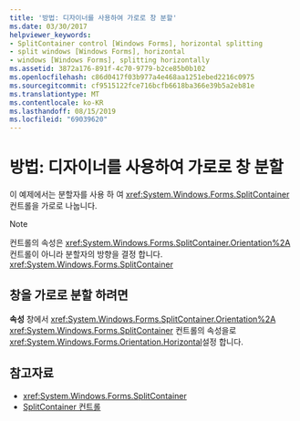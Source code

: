 ```yaml
---
title: '방법: 디자이너를 사용하여 가로로 창 분할'
ms.date: 03/30/2017
helpviewer_keywords:
- SplitContainer control [Windows Forms], horizontal splitting
- split windows [Windows Forms], horizontal
- windows [Windows Forms], splitting horizontally
ms.assetid: 3872a176-891f-4c70-9779-b2ce85b0b102
ms.openlocfilehash: c86d0417f03b977a4e468aa1251ebed2216c0975
ms.sourcegitcommit: cf9515122fce716bcfb6618ba366e39b5a2eb81e
ms.translationtype: MT
ms.contentlocale: ko-KR
ms.lasthandoff: 08/15/2019
ms.locfileid: "69039620"
---
```

# <a name="how-to-split-a-window-horizontally-using-the-designer"></a>방법: 디자이너를 사용하여 가로로 창 분할

이 예제에서는 분할자를 사용 하 여 <xref:System.Windows.Forms.SplitContainer> 컨트롤을 가로로 나눕니다.

> [!NOTE]
> 컨트롤의 속성은 <xref:System.Windows.Forms.SplitContainer.Orientation%2A> 컨트롤이 아니라 분할자의 방향을 결정 합니다. <xref:System.Windows.Forms.SplitContainer>

## <a name="to-split-a-window-horizontally"></a>창을 가로로 분할 하려면

**속성** 창에서 <xref:System.Windows.Forms.SplitContainer.Orientation%2A> <xref:System.Windows.Forms.SplitContainer> 컨트롤의 속성을로 <xref:System.Windows.Forms.Orientation.Horizontal>설정 합니다.

## <a name="see-also"></a>참고자료

- <xref:System.Windows.Forms.SplitContainer>
- [SplitContainer 컨트롤](splitcontainer-control-windows-forms.md)
